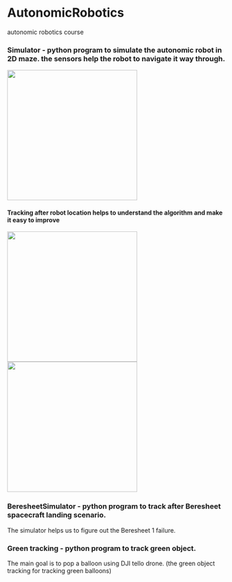 # AutonomicRobotics
autonomic robotics course

### Simulator - python program to simulate the autonomic robot in 2D maze. the sensors help the robot to navigate it way through.
<img src="https://github.com/yoavhenig/AutonomicRobotics/blob/master/AutonomicRoboticsSimulator/simulator.JPG" width="300">

#### Tracking after robot location helps to understand the algorithm and make it easy to improve
<img src="https://github.com/yoavhenig/AutonomicRobotics/blob/master/AutonomicRoboticsSimulator/simulator2.jpg" width="300">
<img src="https://github.com/yoavhenig/AutonomicRobotics/blob/master/AutonomicRoboticsSimulator/simulator3.jpg" width="300">

### BeresheetSimulator - python program to track after Beresheet spacecraft landing scenario.

The simulator helps us to figure out the Beresheet 1 failure.


### Green tracking - python program to track green object.

The main goal is to pop a balloon using DJI tello drone. (the green object tracking for tracking green balloons)
